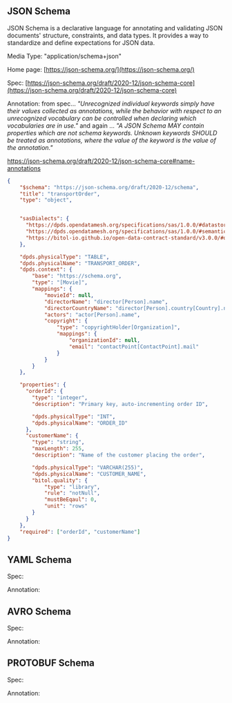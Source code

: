 ## JSON Schema

JSON Schema is a declarative language for annotating and validating JSON documents' structure, constraints, and data types. It provides a way to standardize and define expectations for JSON data.

Media Type: "application/schema+json"

Home page: [https://json-schema.org/](https://json-schema.org/)

Spec: [https://json-schema.org/draft/2020-12/json-schema-core](https://json-schema.org/draft/2020-12/json-schema-core)

Annotation: from spec... *"Unrecognized individual keywords simply have their values collected as annotations, while the behavior with respect to an unrecognized vocabulary can be controlled when declaring which vocabularies are in use."* and again ... *"A JSON Schema MAY contain properties which are not schema keywords. Unknown keywords SHOULD be treated as annotations, where the value of the keyword is the value of the annotation."*

https://json-schema.org/draft/2020-12/json-schema-core#name-annotations

```json
{
    "$schema": "https://json-schema.org/draft/2020-12/schema",
    "title": "transportOrder",
    "type": "object",


    "sasDialects": {
      "https://dpds.opendatamesh.org/specifications/sas/1.0.0/#datastore": {"prefix":"dpds", "required":false},
      "https://dpds.opendatamesh.org/specifications/sas/1.0.0/#semantics": {"prefix":"dpds", "required":false},
      "https://bitol-io.github.io/open-data-contract-standard/v3.0.0/#quality": {"prefix":"bitol","required":false}
    },

    "dpds.physicalType": "TABLE",
    "dpds.physicalName": "TRANSPORT_ORDER",
    "dpds.context": {
        "base": "https://schema.org",
        "type": "[Movie]",
        "mappings": {
            "movieId": null,
            "directorName": "director[Person].name",
            "directorCountryName": "director[Person].country[Country].name",
            "actors": "actor[Person].name",
            "copyright": {
                "type": "copyrightHolder[Organization]",
                "mappings": {
                    "organizationId": null,
                    "email": "contactPoint[ContactPoint].mail"
                }
            }  
        }
    },

    "properties": {
      "orderId": {
        "type": "integer",
        "description": "Primary key, auto-incrementing order ID",

        "dpds.physicalType": "INT",
        "dpds.physicalName": "ORDER_ID"
      },
      "customerName": {
        "type": "string",
        "maxLength": 255,
        "description": "Name of the customer placing the order",

        "dpds.physicalType": "VARCHAR(255)",
        "dpds.physicalName": "CUSTOMER_NAME",
        "bitol.quality": {
            "type": "library",
            "rule": "notNull",
            "mustBeEqaul": 0,
            "unit": "rows"
        }
      }
    },
    "required": ["orderId", "customerName"]
}
```

## YAML Schema

Spec:

Annotation: 

## AVRO Schema

Spec:

Annotation: 

## PROTOBUF Schema

Spec:

Annotation: 